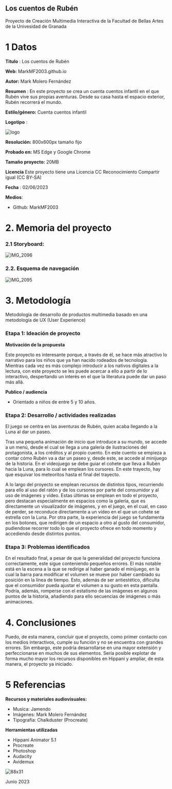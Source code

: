 ## Los cuentos de Rubén

Proyecto de Creación Multimedia Interactiva de la  Facultad de Bellas Artes de la Univesidad de Granada



# 1 Datos 



**Titulo** : Los cuentos de Rubén

**Web:**   MarkMF2003.github.io

**Autor:**  Mark Molero Fernández

**Resumen** : En este proyecto se crea un cuenta cuentos infantil en el que Rubén vive sus propias aventuras. Desde su casa hasta el espacio exterior, Rubén recorrerá el mundo.

**Estilo/género:**  Cuenta cuentos infantil

**Logotipo** : 

![logo](https://github.com/MarkMF2003/MarkMF2003.github.io/assets/134588001/12111c3a-4d43-4467-85c0-96dafef59f58)


**Resolución:** 800x600px tamaño fijo

**Probado en:**   MS Edge y Google Chrome

**Tamaño proyecto:** 20MB

**Licencia** Este proyecto tiene una Licencia CC Reconocimiento Compartir igual (CC BY-SA)

**Fecha** : 02/06/2023

**Medios**:

- Github: MarkMF2003



# 2. Memoria del proyecto 

### 2.1 Storyboard: 

![IMG_2096](https://github.com/MarkMF2003/MarkMF2003.github.io/assets/134588001/3a47430d-3ad3-4f26-887c-f98012460e4e)




### 2.2. Esquema de navegación 

![IMG_2095](https://github.com/MarkMF2003/MarkMF2003.github.io/assets/134588001/244c1267-87f7-4c54-a0bf-1178d77b4b6b)









# 3. Metodología

Metodología de desarrollo de productos multimedia basado en una metodología de UX (User Experience)


### Etapa 1: Ideación de proyecto

**Motivación de la propuesta** 

Este  proyecto es interesante porque, a través de él, se hace más atractivo lo narrativo para los niños que ya han nacido rodeados de tecnología. Mientras cada vez es más complejo introducir a los nativos digitales a la lectura, con este proyecto se les puede acercar a ello a partir de lo interactivo, despertando un interés en el que la literatura puede dar un paso más allá.


**Publico / audiencia**

- Orientado a niños de entre 5 y 10 años.





### Etapa 2: Desarrollo / actividades realizadas

El juego se centra en las aventuras de Rubén, quien acaba llegando a la Luna al dar un paseo.

Tras una pequeña animación de inicio que introduce a su mundo, se accede a un menú, desde el cual se llega a una galería de ilustraciones del protagonista, a los créditos y al propio cuento. En este cuento se empieza a contar cómo Rubén va a dar un paseo y, desde este, se accede al minijuego de la historia. En el videojuego se debe guiar el cohete que lleva a Rubén hacia la Luna, para lo cual se emplean los cursores. En este trayecto, hay que esquivar los meteoritos hasta el final del trayecto.

A lo largo del proyecto se emplean recursos de distintos tipos, recurriendo para ello al uso del ratón y de los cursores por parte del consumidor y al uso de imágenes y vídeo. Estas últimas se emplean en todo el proyecto, pero destacan especialmente en espacios como la galería, que es directamente un visualizador de imágenes, y en el juego, en el cual, en caso de perder, se reconduce directamente a un vídeo en el que un cohete se estrella con la Luna. Por otra parte, la experiencia del juego se fundamenta en los botones, que redirigen de un espacio a otro al gusto del consumidor, pudiendose recorrer todo lo que el proyecto ofrece en todo momento y accediendo desde distintos puntos.


### Etapa 3: Problemas identificados

En el resultado final, a pesar de que la generalidad del proyecto funciona correctamente, este sigue conteniendo pequeños errores. El más notable está en la escena a la que se redirige al haber ganado el minijuego, en la cual la barra para modificar el volumen se mueve por haber cambiado su posición en la línea de tiempo. Esto, además de ser antiestético, dificulta que el consumidor pueda ajustar el volumen a su gusto en esta pantalla.
Podría, además, romperse con el estatismo de las imágenes en algunos puntos de la historia, añadiendo para ello secuencias de imágenes o más animaciones.



# 4. Conclusiones 

Puedo, de esta manera, concluir que el proyecto, como primer contacto con los medios interactivos, cumple su función y no se encuentra con grandes errores. Sin embargo, este podría desarrollarse en una mayor extensión y perfeccionarse en muchos de sus elementos. Sería posible explotar de forma mucho mayor los recursos disponibles en Hippani y ampliar, de esta manera, el proyecto ya iniciado.






# 5 Referencias 


**Recursos y materiales audiovisuales:**

* Musica:  Jamendo
* Imágenes:  Mark Molero Fernández
* Tipografía: Chalkduster (Procreate)

**Herramientas utilizadas**

- Hippani Animator 5.1
- Procreate
- Photoshop
- Audacity
- Avidemux



![88x31](https://github.com/MarkMF2003/MarkMF2003.github.io/assets/134588001/54231c97-a10d-41b3-947c-cfee7147b73d)


Junio 2023
